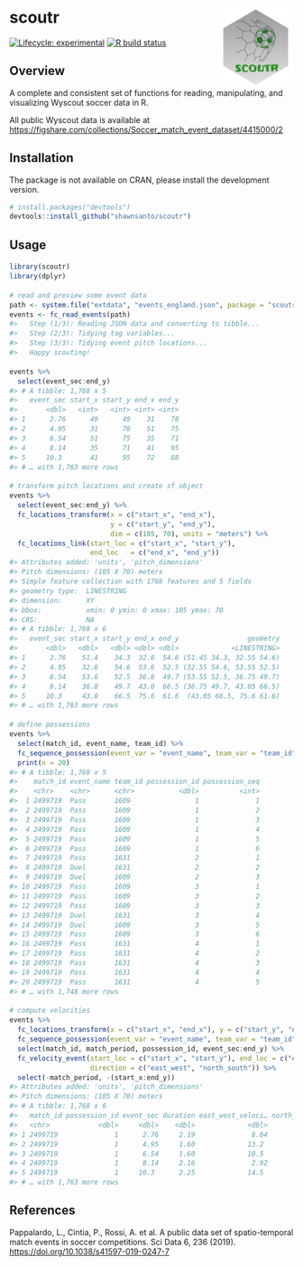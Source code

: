 
<!-- README.md is generated from README.Rmd. Please edit that file -->

# scoutr <a href=''><img src='man/figures/logo.png' align="right" height="139" /></a>

<!-- badges: start -->

[![Lifecycle:
experimental](https://img.shields.io/badge/lifecycle-experimental-orange.svg)](https://www.tidyverse.org/lifecycle/#experimental)
[![R build
status](https://github.com/shawnsanto/scoutr/workflows/R-CMD-check/badge.svg)](https://github.com/shawnsanto/scoutr/actions)
<!-- badges: end -->

## Overview

A complete and consistent set of functions for reading, manipulating,
and visualizing Wyscout soccer data in R.

All public Wyscout data is available at
<https://figshare.com/collections/Soccer_match_event_dataset/4415000/2>

## Installation

The package is not available on CRAN, please install the development
version.

``` r
# install.packages("devtools")
devtools::install_github("shawnsanto/scoutr")
```

## Usage

``` r
library(scoutr)
library(dplyr)

# read and preview some event data
path <- system.file("extdata", "events_england.json", package = "scoutr")
events <- fc_read_events(path)
#>   Step (1/3): Reading JSON data and converting to tibble...
#>   Step (2/3): Tidying tag variables...
#>   Step (3/3): Tidying event pitch locations...
#>   Happy scouting!

events %>%
  select(event_sec:end_y)
#> # A tibble: 1,768 x 5
#>   event_sec start_x start_y end_x end_y
#>       <dbl>   <int>   <int> <int> <int>
#> 1      2.76      49      49    31    78
#> 2      4.95      31      78    51    75
#> 3      6.54      51      75    35    71
#> 4      8.14      35      71    41    95
#> 5     10.3       41      95    72    88
#> # … with 1,763 more rows

# transform pitch locations and create sf object
events %>%
  select(event_sec:end_y) %>%
  fc_locations_transform(x = c("start_x", "end_x"), 
                         y = c("start_y", "end_y"),
                         dim = c(105, 70), units = "meters") %>% 
  fc_locations_link(start_loc = c("start_x", "start_y"), 
                    end_loc   = c("end_x", "end_y"))
#> Attributes added: 'units', 'pitch_dimensions'
#> Pitch dimensions: (105 X 70) meters
#> Simple feature collection with 1768 features and 5 fields
#> geometry type:  LINESTRING
#> dimension:      XY
#> bbox:           xmin: 0 ymin: 0 xmax: 105 ymax: 70
#> CRS:            NA
#> # A tibble: 1,768 x 6
#>   event_sec start_x start_y end_x end_y                 geometry
#>       <dbl>   <dbl>   <dbl> <dbl> <dbl>             <LINESTRING>
#> 1      2.76    51.4    34.3  32.6  54.6 (51.45 34.3, 32.55 54.6)
#> 2      4.95    32.6    54.6  53.6  52.5 (32.55 54.6, 53.55 52.5)
#> 3      6.54    53.6    52.5  36.8  49.7 (53.55 52.5, 36.75 49.7)
#> 4      8.14    36.8    49.7  43.0  66.5 (36.75 49.7, 43.05 66.5)
#> 5     10.3     43.0    66.5  75.6  61.6  (43.05 66.5, 75.6 61.6)
#> # … with 1,763 more rows

# define possessions
events %>% 
  select(match_id, event_name, team_id) %>% 
  fc_sequence_possession(event_var = "event_name", team_var = "team_id") %>% 
  print(n = 20)
#> # A tibble: 1,768 x 5
#>    match_id event_name team_id possession_id possession_seq
#>    <chr>    <chr>      <chr>           <dbl>          <int>
#>  1 2499719  Pass       1609                1              1
#>  2 2499719  Pass       1609                1              2
#>  3 2499719  Pass       1609                1              3
#>  4 2499719  Pass       1609                1              4
#>  5 2499719  Pass       1609                1              5
#>  6 2499719  Pass       1609                1              6
#>  7 2499719  Pass       1631                2              1
#>  8 2499719  Duel       1631                2              2
#>  9 2499719  Duel       1609                2              3
#> 10 2499719  Pass       1609                3              1
#> 11 2499719  Pass       1609                3              2
#> 12 2499719  Pass       1609                3              3
#> 13 2499719  Duel       1631                3              4
#> 14 2499719  Duel       1609                3              5
#> 15 2499719  Pass       1609                3              6
#> 16 2499719  Pass       1631                4              1
#> 17 2499719  Pass       1631                4              2
#> 18 2499719  Pass       1631                4              3
#> 19 2499719  Pass       1631                4              4
#> 20 2499719  Pass       1631                4              5
#> # … with 1,748 more rows

# compute velocities
events %>%
  fc_locations_transform(x = c("start_x", "end_x"), y = c("start_y", "end_y")) %>%
  fc_sequence_possession(event_var = "event_name", team_var = "team_id") %>%
  select(match_id, match_period, possession_id, event_sec:end_y) %>% 
  fc_velocity_event(start_loc = c("start_x", "start_y"), end_loc = c("end_x", "end_y"),
                    direction = c("east_west", "north_south")) %>% 
  select(-match_period, -(start_x:end_y))
#> Attributes added: 'units', 'pitch_dimensions'
#> Pitch dimensions: (105 X 70) meters
#> # A tibble: 1,768 x 6
#>   match_id possession_id event_sec duration east_west_veloci… north_south_veloc…
#>   <chr>            <dbl>     <dbl>    <dbl>             <dbl>              <dbl>
#> 1 2499719              1      2.76     2.19              8.64               9.28
#> 2 2499719              1      4.95     1.60             13.2                1.32
#> 3 2499719              1      6.54     1.60             10.5                1.75
#> 4 2499719              1      8.14     2.16              2.92               7.78
#> 5 2499719              1     10.3      2.25             14.5                2.18
#> # … with 1,763 more rows
```

## References

Pappalardo, L., Cintia, P., Rossi, A. et al. A public data set of
spatio-temporal match events in soccer competitions. Sci Data 6, 236
(2019). <https://doi.org/10.1038/s41597-019-0247-7>
